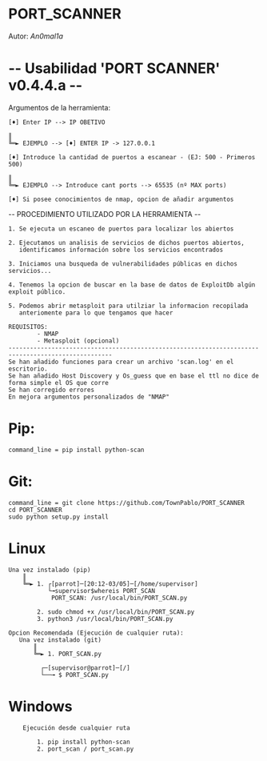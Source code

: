 #                   PORT_SCANNER

Autor: _An0mal1a_



#  --  Usabilidad 'PORT SCANNER' v0.4.4.a  --       

Argumentos de la herramienta:

    [♦] Enter IP --> IP OBETIVO    

    ║       
    ╚═► EJEMPLO --> [♦] ENTER IP -> 127.0.0.1

    [♦] Introduce la cantidad de puertos a escanear - (EJ: 500 - Primeros 500)

    ║               
    ╚═► EJEMPLO --> Introduce cant ports --> 65535 (nº MAX ports)
    
    [♦] Si posee conocimientos de nmap, opcion de añadir argumentos

   -- PROCEDIMIENTO UTILIZADO POR LA HERRAMIENTA --
          
    1. Se ejecuta un escaneo de puertos para localizar los abiertos

    2. Ejecutamos un analisis de servicios de dichos puertos abiertos,
       identificamos información sobre los servicios encontrados 

    3. Iniciamos una busqueda de vulnerabilidades públicas en dichos servicios...

    4. Tenemos la opcion de buscar en la base de datos de ExploitDb algún exploit público.

    5. Podemos abrir metasploit para utilziar la informacion recopilada
       anteriomente para lo que tengamos que hacer
    
    REQUISITOS:
            - NMAP
            - Metasploit (opcional)
    ---------------------------------------------------------------------------------------------------        
    Se han añadido funciones para crear un archivo 'scan.log' en el escritorio.
    Se han añadido Host Discovery y Os_guess que en base el ttl no dice de forma simple el OS que corre 
    Se han corregido errores
    En mejora argumentos personalizados de "NMAP"


# Pip:

    command_line = pip install python-scan

# Git:
    command_line = git clone https://github.com/TownPablo/PORT_SCANNER
    cd PORT_SCANNER
    sudo python setup.py install

# Linux 
    Una vez instalado (pip)
        ║               
        ╚═► 1. ┌[parrot]─[20:12-03/05]─[/home/supervisor]
               └╼supervisor$whereis PORT_SCAN   
                PORT_SCAN: /usr/local/bin/PORT_SCAN.py
            
            2. sudo chmod +x /usr/local/bin/PORT_SCAN.py
            3. python3 /usr/local/bin/PORT_SCAN.py
    
    Opcion Recomendada (Ejecución de cualquier ruta):
       Una vez instalado (git)
           ║               
           ╚═► 1. PORT_SCAN.py

             ┌─[supervisor@parrot]─[/]
             └──╼ $ PORT_SCAN.py


# Windows
        Ejecución desde cualquier ruta

            1. pip install python-scan
            2. port_scan / port_scan.py
